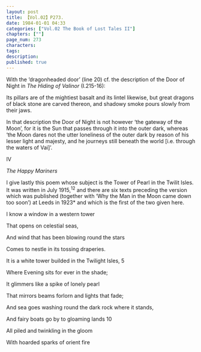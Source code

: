 ```yaml
---
layout: post
title: 【Vol.02】P273.
date: 1984-01-01 04:33
categories: ["Vol.02 The Book of Lost Tales II"]
chapters: [""]
page_num: 273
characters: 
tags: 
description: 
published: true
---
```


<p style="text-indent: 0;">
With the ‘dragonheaded door’ (line 20) cf. the description of the Door of<BR>Night in <I>The Hiding of Valinor </I>(I.215-16):
</p>

Its pillars are of the mightiest basalt and its lintel likewise, but great dragons of black stone are carved thereon, and shadowy smoke pours slowly from their jaws.

In that description the Door of Night is not however ‘the gateway of the Moon’, for it is the Sun that passes through it into the outer dark, whereas ‘the Moon dares not the utter loneliness of the outer dark by reason of his lesser light and majesty, and he journeys still beneath the world [i.e. through the waters of Vai]’.

IV

<I>The Happy Mariners</I>

I give lastly this poem whose subject is the Tower of Pearl in the Twilit Isles. It was written in July 1915,<SUP>12</SUP> and there are six texts preceding the version which was published (together with ‘Why the Man in the Moon came down too soon’) at Leeds in 1923\* and which is the first of the two given here.

I know a window in a western tower

That opens on celestial seas,

And wind that has been blowing round the stars

Comes to nestle in its tossing draperies.

It is a white tower builded in the Twilight Isles, 5

Where Evening sits for ever in the shade;

It glimmers like a spike of lonely pearl

That mirrors beams forlorn and lights that fade;

And sea goes washing round the dark rock where it stands,

And fairy boats go by to gloaming lands 10

All piled and twinkling in the gloom

With hoarded sparks of orient fire

